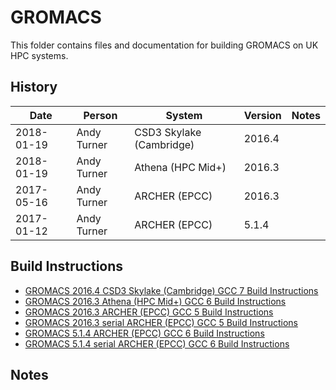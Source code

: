 GROMACS
=======

This folder contains files and documentation for building GROMACS on UK HPC systems.

History
-------

Date | Person | System | Version | Notes
---- | -------|--------|---------|------
2018-01-19 | Andy Turner | CSD3 Skylake (Cambridge) | 2016.4 | 
2018-01-19 | Andy Turner | Athena (HPC Mid+) | 2016.3 | 
2017-05-16 | Andy Turner | ARCHER (EPCC) | 2016.3 | 
2017-01-12 | Andy Turner | ARCHER (EPCC) | 5.1.4 | 

Build Instructions
------------------

* [GROMACS 2016.4 CSD3 Skylake (Cambridge) GCC 7 Build Instructions](CSD3Skylake_2016.4_gcc7.md)
* [GROMACS 2016.3 Athena (HPC Mid+) GCC 6 Build Instructions](Athena_2016.3_gcc6.md)
* [GROMACS 2016.3 ARCHER (EPCC) GCC 5 Build Instructions](ARCHER_2016.3_gcc5_ivybrg.md)
* [GROMACS 2016.3 serial ARCHER (EPCC) GCC 5 Build Instructions](ARCHER_2016.3_gcc5_serial_x86-64.md)
* [GROMACS 5.1.4 ARCHER (EPCC) GCC 6 Build Instructions](ARCHER_5.1.4_gcc6_ivybrg.md)
* [GROMACS 5.1.4 serial ARCHER (EPCC) GCC 6 Build Instructions](ARCHER_5.1.4_gcc6_serial_x86-64.md)

Notes
-----


